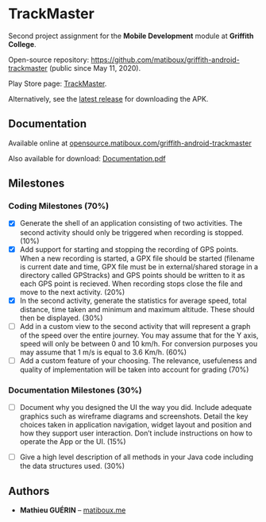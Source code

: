 # TrackMaster

Second project assignment for the **Mobile Development** module at **Griffith College**.

Open-source repository: https://github.com/matiboux/griffith-android-trackmaster (public since May 11, 2020).

Play Store page: [TrackMaster](https://play.google.com/store/apps/details?id=com.matiboux.griffith.trackmaster).

Alternatively, see the [latest release](https://github.com/matiboux/griffith-android-trackmaster/releases/latest) for downloading the APK.


## Documentation

Available online at [opensource.matiboux.com/griffith-android-trackmaster](https://opensource.matiboux.com/griffith-android-trackmaster)

Also available for download: [Documentation.pdf](Documentation.pdf)


## Milestones

### Coding Milestones (70%)

- [x] Generate the shell of an application consisting of two activities. The second activity should
      only be triggered when recording is stopped. (10%)
- [x] Add support for starting and stopping the recording of GPS points. When a new recording is
      started, a GPX file should be started (filename is current date and time, GPX file must be in
      external/shared storage in a directory called GPStracks) and GPS points should be written to it as
      each GPS point is recieved. When recording stops close the file and move to the next activity. (20%)
- [x] In the second activity, generate the statistics for average speed, total distance, time taken and
      minimum and maximum altitude. These should then be displayed. (30%)
- [ ] Add in a custom view to the second activity that will represent a graph of the speed over the
      entire journey. You may assume that for the Y axis, speed will only be between 0 and 10 km/h.
	  For conversion purposes you may assume that 1 m/s is equal to 3.6 Km/h. (60%)
- [ ] Add a custom feature of your choosing. The relevance, usefuleness and quality of implementation
      will be taken into account for grading (70%)

### Documentation Milestones (30%)

- [ ] Document why you designed the UI the way you did. Include adequate graphics such as wireframe
      diagrams and screenshots. Detail the key choices taken in application navigation, widget layout
	  and position and how they support user interaction. Don’t include instructions on how to operate
	  the App or the UI. (15%)
- [ ] Give a high level description of all methods in your Java code including the data structures used. (30%)


## Authors

- **Mathieu GUÉRIN** – [matiboux.me](https://matiboux.me/)
